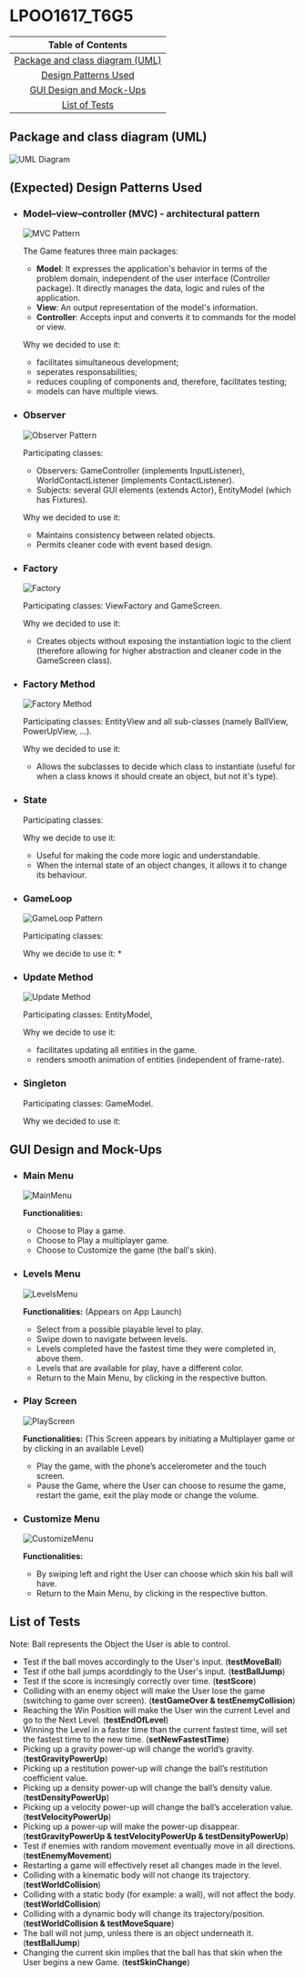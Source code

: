 # LPOO1617_T6G5

|Table of Contents|
|:---------------:|
|[Package and class diagram (UML)](#package-and-class-diagram-uml)|
|[Design Patterns Used](#expected-design-patterns-used)|
|[GUI Design and Mock-Ups](#gui-design-and-mock-ups)|
|[List of Tests](#list-of-tests)|

## Package and class diagram (UML)
![UML Diagram](https://cloud.githubusercontent.com/assets/13498941/25568250/97bd0156-2df6-11e7-89f4-447b37c0c771.png)

## (Expected) Design Patterns Used

  * ### Model–view–controller (MVC) - architectural pattern
    ![MVC Pattern](https://cloud.githubusercontent.com/assets/13498941/25565780/c646a81e-2dc5-11e7-9bbd-5a8330b1cbbf.png)
    
    The Game features three main packages:
    * **Model**: It expresses the application's behavior in terms of the problem domain, independent of the user interface (Controller package). It directly manages the data, logic and rules of the application.
    * **View**: An output representation of the model's information.
    * **Controller**: Accepts input and converts it to commands for the model or view.
   
    Why we decided to use it:
    * facilitates simultaneous development;
    * seperates responsabilities;
    * reduces coupling of components and, therefore, facilitates testing;
    * models can have multiple views.


  * ### Observer
    ![Observer Pattern](https://cloud.githubusercontent.com/assets/13498941/25565835/08738738-2dc7-11e7-96d5-9f74cb6ac843.png)
  
    Participating classes:
    * Observers: GameController (implements InputListener), WorldContactListener (implements ContactListener).
    * Subjects: several GUI elements (extends Actor), EntityModel (which has Fixtures).
  
    Why we decided to use it:
    * Maintains consistency between related objects.
    * Permits cleaner code with event based design.
  
  
  * ### Factory
    ![Factory](https://cloud.githubusercontent.com/assets/13498941/25568305/a50c0ed2-2df7-11e7-9883-cd7e08b9e3cc.png)
    
    Participating classes: ViewFactory and GameScreen.
    
    Why we decided to use it: 
    * Creates objects without exposing the instantiation logic to the client (therefore allowing for higher abstraction and cleaner code in the GameScreen class).
  
  
  * ### Factory Method
    ![Factory Method](https://cloud.githubusercontent.com/assets/13498941/25565883/fbb6c1c6-2dc7-11e7-8301-0bdbcaa90a28.png)

    Participating classes: EntityView and all sub-classes (namely BallView, PowerUpView, ...).
    
    Why we decided to use it:
    * Allows the subclasses to decide which class to instantiate (useful for when a class knows it should create an object, but not it's type).
    
    
  * ### State
  
    Participating classes: 
  
    Why we decide to use it:
    * Useful for making the code more logic and understandable.
    * When the internal state of an object changes, it allows it to change its behaviour.
  
  
  * ### GameLoop
    ![GameLoop Pattern](https://cloud.githubusercontent.com/assets/13498941/25568348/a44aab88-2df8-11e7-95f5-3206f001386a.png)
    
    Participating classes:
  
    Why we decide to use it:
    * 
  
  
  * ### Update Method
    ![Update Method](https://cloud.githubusercontent.com/assets/13498941/25568393/cdc324f8-2df9-11e7-9e6c-1d0823576018.png)
    
    Participating classes: EntityModel, 
  
    Why we decide to use it:
    * facilitates updating all entities in the game. 
    * renders smooth animation of entities (independent of frame-rate).
  
  
  * ### Singleton
  
    Participating classes: GameModel.
    
    Why we decided to use it: 
  
    
## GUI Design and Mock-Ups

  * ### Main Menu
    ![MainMenu](http://imgur.com/tJOtAo2.png)

    **Functionalities:**
    * Choose to Play a game.
    * Choose to Play a multiplayer game.
    * Choose to Customize the game (the ball's skin).

  
  * ### Levels Menu
    ![LevelsMenu](http://imgur.com/IxRENwS.png)
  
    **Functionalities:**
    (Appears on App Launch)
    *	Select from a possible playable level to play.
    *	Swipe down to navigate between levels.
    *	Levels completed have the fastest time they were completed in, above them.
    *	Levels that are available for play, have a different color.
    *	Return to the Main Menu, by clicking in the respective button.

  
  * ### Play Screen
    ![PlayScreen](http://imgur.com/QVstH0g.png)
 
    **Functionalities:**
    (This Screen appears by initiating a Multiplayer game or by clicking in an available Level)
    *	Play the game, with the phone’s accelerometer and the touch screen.
    *	Pause the Game, where the User can choose to resume the game, restart the game, exit the play mode or change the volume.

  
  * ### Customize Menu
    ![CustomizeMenu](http://imgur.com/FdSkxPV.png)
  
    **Functionalities:**
    *	By swiping left and right the User can choose which skin his ball will have.
    *	Return to the Main Menu, by clicking in the respective button.

 
## List of Tests

Note: Ball represents the Object the User is able to control.

* Test if the ball moves accordingly to the User's input. (**testMoveBall**)
* Test if othe ball jumps acorddingly to the User's input. (**testBallJump**)
* Test if the score is incresingly correctly over time. (**testScore**)
* Colliding with an enemy object will make the User lose the game (switching to game over screen). (**testGameOver & testEnemyCollision**)
* Reaching the Win Position will make the User win the current Level and go to the Next Level. (**testEndOfLevel**)
* Winning the Level in a faster time than the current fastest time, will set the fastest time to the new time. (**setNewFastestTime**)
* Picking up a gravity power-up will change the world’s gravity.(**testGravityPowerUp**)
* Picking up a restitution power-up will change the ball’s restitution coefficient value.
* Picking up a density power-up will change the ball’s density value. (**testDensityPowerUp**)
* Picking up a velocity power-up will change the ball’s acceleration value. (**testVelocityPowerUp**)
* Picking up a power-up will make the power-up disappear.(**testGravityPowerUp & testVelocityPowerUp & testDensityPowerUp**)
* Test if enemies with random movement eventually move in all directions. (**testEnemyMovement**)
* Restarting a game will effectively reset all changes made in the level.
* Colliding with a kinematic body will not change its trajectory. (**testWorldCollision**)
* Colliding with a static body (for example: a wall), will not affect the body. (**testWorldCollision**)
* Colliding with a dynamic body will change its trajectory/position. (**testWorldCollision & testMoveSquare**)
* The ball will not jump, unless there is an object underneath it. (**testBallJump**)
* Changing the current skin implies that the ball has that skin when the User begins a new Game. (**testSkinChange**)
